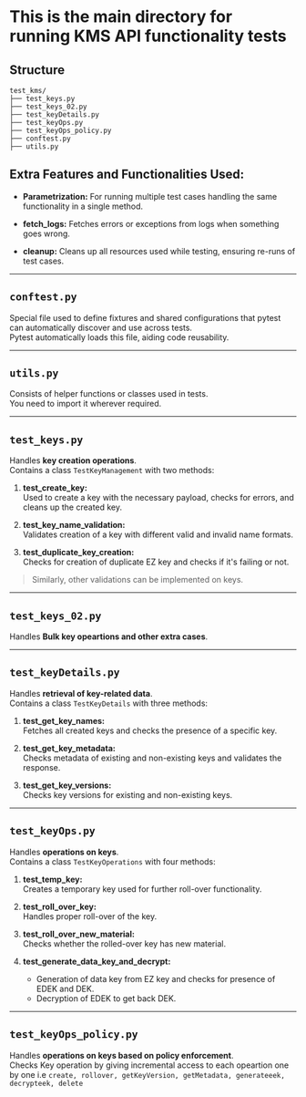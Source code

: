 # This is the main directory for running KMS API functionality tests

## Structure
```
test_kms/
├── test_keys.py 
├── test_keys_02.py 
├── test_keyDetails.py 
├── test_keyOps.py  
├── test_keyOps_policy.py   
├── conftest.py       
├── utils.py
```


## Extra Features and Functionalities Used:

- **Parametrization:** For running multiple test cases handling the same functionality in a single method.

- **fetch_logs:** Fetches errors or exceptions from logs when something goes wrong.

- **cleanup:** Cleans up all resources used while testing, ensuring re-runs of test cases.

---

## `conftest.py`

Special file used to define fixtures and shared configurations that pytest can automatically discover and use across tests.  
Pytest automatically loads this file, aiding code reusability.

---

## `utils.py`

Consists of helper functions or classes used in tests.  
You need to import it wherever required.

---

## `test_keys.py`

Handles **key creation operations**.  
Contains a class `TestKeyManagement` with two methods:

1. **test_create_key:**  
   Used to create a key with the necessary payload, checks for errors, and cleans up the created key.

2. **test_key_name_validation:**  
   Validates creation of a key with different valid and invalid name formats.

3. **test_duplicate_key_creation:**  
   Checks for creation of duplicate EZ key and checks if it's failing or not.

> Similarly, other validations can be implemented on keys.

---

## `test_keys_02.py`

Handles **Bulk key opeartions and other extra cases**.  

---

## `test_keyDetails.py`

Handles **retrieval of key-related data**.  
Contains a class `TestKeyDetails` with three methods:

1. **test_get_key_names:**  
   Fetches all created keys and checks the presence of a specific key.

2. **test_get_key_metadata:**  
   Checks metadata of existing and non-existing keys and validates the response.

3. **test_get_key_versions:**  
   Checks key versions for existing and non-existing keys.

---

## `test_keyOps.py`

Handles **operations on keys**.  
Contains a class `TestKeyOperations` with four methods:

1. **test_temp_key:**  
   Creates a temporary key used for further roll-over functionality.

2. **test_roll_over_key:**  
   Handles proper roll-over of the key.

3. **test_roll_over_new_material:**  
   Checks whether the rolled-over key has new material.

4. **test_generate_data_key_and_decrypt:**  
   - Generation of data key from EZ key and checks for presence of EDEK and DEK.  
   - Decryption of EDEK to get back DEK.

---

## `test_keyOps_policy.py`

Handles **operations on keys based on policy enforcement**.  
Checks Key operation by giving incremental access to each opeartion one by one
i.e `create, rollover, getKeyVersion, getMetadata, generateeek, decrypteek, delete`

